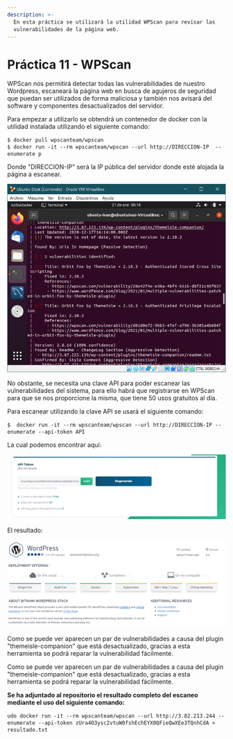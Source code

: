 ```yaml
---
description: >-
  En esta práctica se utilizará la utilidad WPScan para revisar las
  vulnerabilidades de la página web.
---
```


# Práctica 11 - WPScan

WPScan nos permitirá detectar todas las vulnerabilidades de nuestro Wordpress, escaneará la página web en busca de agujeros de seguridad que puedan ser utilizados de forma maliciosa y también nos avisará del software y componentes desactualizados del servidor.

Para empezar a utilizarlo se obtendrá un contenedor de docker con la utilidad instalada utilizando el siguiente comando:

```text
$ docker pull wpscanteam/wpscan
$ docker run -it --rm wpscanteam/wpscan --url http://DIRECCION-IP  --enumerate p
```

Donde "DIRECCION-IP" será la IP pública del servidor donde esté alojada la página a escanear.

![](https://raw.githubusercontent.com/ivanmp-lm/IAW/master/.gitbook/assets/image%20(14).png)

No obstante, se necesita una clave API para poder escanear las vulnerabilidades del sistema, para ello habrá que registrarse en WPScan para que se nos proporcione la misma, que tiene 50 usos gratuitos al día.

Para escanear utilizando la clave API se usará el siguiente comando:

```text
$  docker run -it --rm wpscanteam/wpscan --url http://DIRECCION-IP --enumerate --api-token API
```

La cual podemos encontrar aquí:

![](https://raw.githubusercontent.com/ivanmp-lm/IAW/master/.gitbook/assets/image%20(22).png)

El resultado:

![](https://raw.githubusercontent.com/ivanmp-lm/IAW/master/.gitbook/assets/image%20(13).png)

Como se puede ver aparecen un par de vulnerabilidades a causa del plugin "themeisle-companion" que está desactualizado, gracias a esta herramienta se podrá reparar la vulnerabilidad fácilmente.

Como se puede ver aparecen un par de vulnerabilidades a causa del plugin "themeisle-companion" que está desactualizado, gracias a esta herramienta se podrá reparar la vulnerabilidad fácilmente.

**Se ha adjuntado al repositorio el resultado completo del escaneo mediante el uso del siguiente comando:**

```text
udo docker run -it --rm wpscanteam/wpscan --url http://3.82.213.244 --enumerate --api-token zUra4O3ysc2vtuW0fshEchEYX0QFieQwXEe3TQnhCdA > resultado.txt
```

